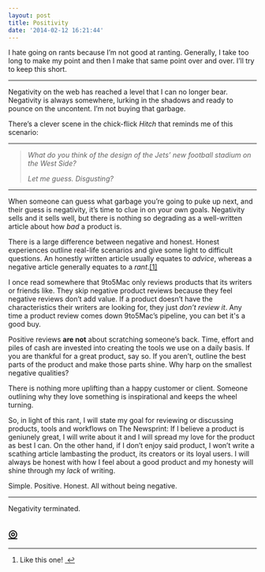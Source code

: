 ```yaml
---
layout: post
title: Positivity
date: '2014-02-12 16:21:44'
---
```


<p data-preserve-html-node="true">I hate going on rants because I&#8217;m not good at ranting. Generally, I take too long to make my point and then I make that same point over and over. I&#8217;ll try to keep this short.</p>

<hr data-preserve-html-node="true">

<p data-preserve-html-node="true">Negativity on the web has reached a level that I can no longer bear. Negativity is always somewhere, lurking in the shadows and ready to pounce on the uncontent. I&#8217;m not buying that garbage.</p>

<p data-preserve-html-node="true">There&#8217;s a clever scene in the chick-flick <em data-preserve-html-node="true">Hitch</em> that reminds me of this scenario: </p>

<hr data-preserve-html-node="true">

<blockquote data-preserve-html-node="true">
<p data-preserve-html-node="true"><em data-preserve-html-node="true">What do you think of the design of the Jets&#8217; new football stadium on the West Side?</em></p>

<p data-preserve-html-node="true"><em data-preserve-html-node="true">Let me guess. Disgusting?</em></p>
</blockquote>

<hr data-preserve-html-node="true">

<p data-preserve-html-node="true">When someone can guess what garbage you&#8217;re going to puke up next, and their guess is negativity, it&#8217;s time to clue in on your own goals. Negativity sells and it sells well, but there is nothing so degrading as a well-written article about how <em data-preserve-html-node="true">bad</em> a product is.</p>

<p data-preserve-html-node="true">There is a large difference between negative and honest. Honest experiences outline real-life scenarios and give some light to difficult questions. An honestly written article usually equates to <em data-preserve-html-node="true">advice</em>, whereas a negative article generally equates to a <em data-preserve-html-node="true">rant</em>.<a data-preserve-html-node="true" href="#fn:1" id="fnref:1" title="see footnote" class="footnote">[1]</a></p>

<p data-preserve-html-node="true">I once read somewhere that 9to5Mac only reviews products that its writers or friends like. They skip negative product reviews because they feel negative reviews don&#8217;t add value. If a product doesn&#8217;t have the characteristics their writers are looking for, they just <em data-preserve-html-node="true">don&#8217;t review it</em>. Any time a product review comes down 9to5Mac&#8217;s pipeline, you can bet it's a good buy.</p>

<p data-preserve-html-node="true">Positive reviews <strong data-preserve-html-node="true">are not</strong> about scratching someone&#8217;s back. Time, effort and piles of cash are invested into creating the tools we use on a daily basis. If you are thankful for a great product, say so. If you aren&#8217;t, outline the best parts of the product and make those parts shine. Why harp on the smallest negative qualities?</p>

<p data-preserve-html-node="true">There is nothing more uplifting than a happy customer or client. Someone outlining why they love something is inspirational and keeps the wheel turning. </p>

<p data-preserve-html-node="true">So, in light of this rant, I will state my goal for reviewing or discussing products, tools and workflows on The Newsprint: If I believe a product is geniunely great, I will write about it and I will spread my love for the product as best I can. On the other hand, if I don&#8217;t enjoy said product, I won&#8217;t write a scathing article lambasting the product, its creators or its loyal users. I will always be honest with how I feel about a good product and my honesty will shine through my <em data-preserve-html-node="true">lack</em> of writing. </p>

<p data-preserve-html-node="true">Simple. Positive. Honest. All without being negative. </p>

<hr data-preserve-html-node="true">

<p data-preserve-html-node="true">Negativity terminated.</p>

<h2 data-preserve-html-node="true"><a data-preserve-html-node="true" href="http://thenewsprint.co/blog/positivity">◎</a></h2>

<div data-preserve-html-node="true" class="footnotes">
<hr data-preserve-html-node="true" />
<ol data-preserve-html-node="true">

<li data-preserve-html-node="true" id="fn:1">
<p data-preserve-html-node="true">Like this one! <a data-preserve-html-node="true" href="#fnref:1" title="return to article" class="reversefootnote">&#160;&#8617;</a></p>
</li>

</ol>
</div>
